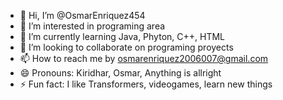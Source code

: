 - 👋 Hi, I’m @OsmarEnriquez454
- 👀 I’m interested in programing area
- 🌱 I’m currently learning Java, Phyton, C++, HTML
- 💞️ I’m looking to collaborate on programing proyects
- 📫 How to reach me by osmarenriquez2006007@gmail.com
- 😄 Pronouns: Kiridhar, Osmar, Anything is allright
- ⚡ Fun fact: I like Transformers, videogames, learn new things

<!---
OsmarEnriquez454/OsmarEnriquez454 is a ✨ special ✨ repository because its `README.md` (this file) appears on your GitHub profile.
You can click the Preview link to take a look at your changes.
--->
